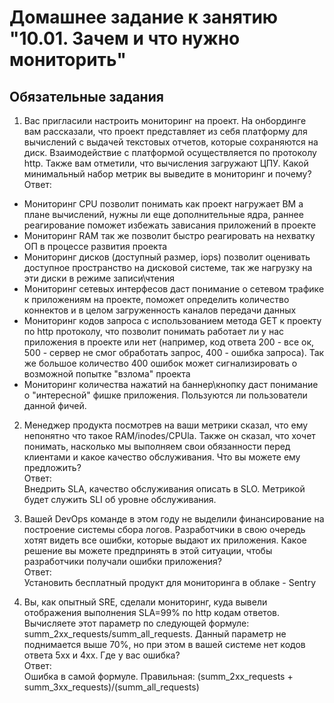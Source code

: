 # Домашнее задание к занятию "10.01. Зачем и что нужно мониторить"

## Обязательные задания

1. Вас пригласили настроить мониторинг на проект. На онбординге вам рассказали, что проект представляет из себя 
платформу для вычислений с выдачей текстовых отчетов, которые сохраняются на диск. Взаимодействие с платформой 
осуществляется по протоколу http. Также вам отметили, что вычисления загружают ЦПУ. Какой минимальный набор метрик вы
выведите в мониторинг и почему?  
Ответ:  
- Мониторинг CPU позволит понимать как проект нагружает ВМ а плане вычислений, нужны ли еще дополнительные ядра, раннее реагирование поможет избежать зависания приложений в проекте
- Мониторинг RAM так же позволит быстро реагировать на нехватку ОП в процессе развития проекта 
- Мониторинг дисков (доступный размер, iops) позволит оценивать доступное пространство на дисковой системе, так же нагрузку на эти диски в режиме записи\чтения
- Мониторинг сетевых интерфесов даст понимание о сетевом трафике к приложениям на проекте, поможет определить количество коннектов и в целом загруженность каналов передачи данных
- Мониторинг кодов запроса с использованием метода GET к проекту по http протоколу, что позволит понимать работает ли у нас приложения в проекте или нет (например, код ответа 200 - все ок, 500 - сервер не смог обработать запрос, 400 - ошибка запроса). Так же большое количество 400 ошибок может сигнализировать о  возможной попытке "взлома" проекта
- Мониторинг количества нажатий на баннер\кнопку даст понимание о "интересной" фишке приложения. Пользуются ли пользователи данной фичей.

2. Менеджер продукта посмотрев на ваши метрики сказал, что ему непонятно что такое RAM/inodes/CPUla. Также он сказал, 
что хочет понимать, насколько мы выполняем свои обязанности перед клиентами и какое качество обслуживания. Что вы 
можете ему предложить?  
Ответ:  
Внедрить SLA, качество обслуживания описать в SLO. Метрикой будет служить SLI об уровне обслуживания.

3. Вашей DevOps команде в этом году не выделили финансирование на построение системы сбора логов. Разработчики в свою 
очередь хотят видеть все ошибки, которые выдают их приложения. Какое решение вы можете предпринять в этой ситуации, 
чтобы разработчики получали ошибки приложения?  
Ответ:  
Установить бесплатный продукт для мониторинга в облаке - Sentry

3. Вы, как опытный SRE, сделали мониторинг, куда вывели отображения выполнения SLA=99% по http кодам ответов. 
Вычисляете этот параметр по следующей формуле: summ_2xx_requests/summ_all_requests. Данный параметр не поднимается выше 
70%, но при этом в вашей системе нет кодов ответа 5xx и 4xx. Где у вас ошибка?  
Ответ:  
Ошибка в самой формуле. Правильная: (summ_2xx_requests + summ_3xx_requests)/(summ_all_requests)

